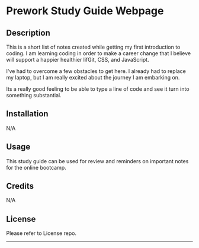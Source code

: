 # Prework Study Guide Webpage

## Description

This is a short list of notes created while getting my first introduction to coding. I am learning coding in order to make a career change that I believe will support a happier healthier lifGit, CSS, and JavaScript.

I've had to overcome a few obstacles to get here. I already had to replace my laptop, but I am really excited about the journey I am embarking on.

Its a really good feeling to be able to type a line of code and see it turn into something substantial.


## Installation

N/A


## Usage

This study guide can be used for review and reminders on important notes for the online bootcamp.


## Credits

N/A


## License

Please refer to License repo.


---

